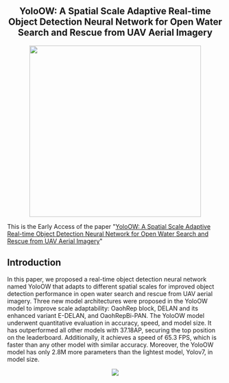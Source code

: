 <h2 align="center">YoloOW: A Spatial Scale Adaptive Real-time Object Detection Neural Network for Open Water Search and Rescue from UAV Aerial Imagery</h2>
<div align="center">
  <img src="https://github.com/Xjh-UCAS/YoloOW/assets/95291196/27599265-43ff-4470-bf73-7e5b7222d4ac" width="400">
</div>

This is the Early Access of the paper "[YoloOW: A Spatial Scale Adaptive Real-time Object Detection Neural Network for Open Water Search and Rescue from UAV Aerial Imagery](https://ieeexplore.ieee.org/document/10517350)"

## Introduction
In this paper, we proposed a real-time object detection neural network named YoloOW that adapts to different spatial scales for improved object detection performance in open water search and rescue from UAV aerial imagery. Three new model architectures were proposed in the YoloOW model to improve scale adaptability: OaohRep block, DELAN and its enhanced variant E-DELAN, and OaohRepBi-PAN. The YoloOW model underwent quantitative evaluation in accuracy, speed, and model size. It has outperformed all other models with 37.18AP, securing the top position on the leaderboard. Additionally, it achieves a speed of 65.3 FPS, which is faster than any other model with similar accuracy. Moreover, the YoloOW model has only 2.8M more parameters than the lightest model, Yolov7, in model size.
<div align="center">
  <img src="https://github.com/Xjh-UCAS/YoloOW/assets/95291196/cfe89235-d8e5-44e9-8b7f-3082ff8df498">
</div>
